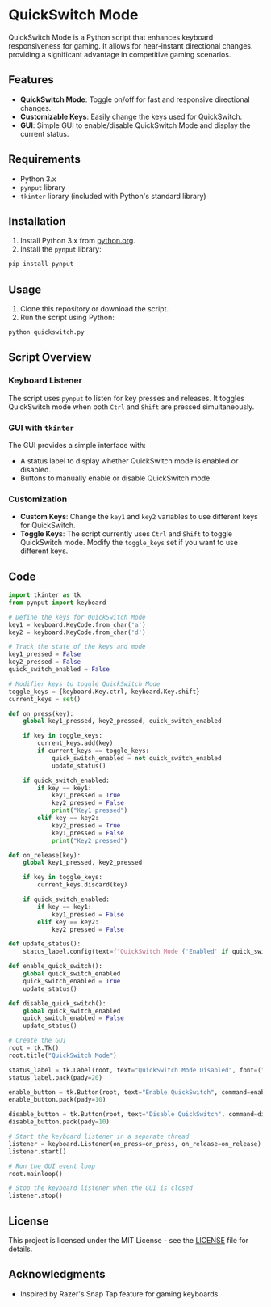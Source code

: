 
# QuickSwitch Mode

QuickSwitch Mode is a Python script that enhances keyboard responsiveness for gaming. It allows for near-instant directional changes. providing a significant advantage in competitive gaming scenarios.

## Features

- **QuickSwitch Mode**: Toggle on/off for fast and responsive directional changes.
- **Customizable Keys**: Easily change the keys used for QuickSwitch.
- **GUI**: Simple GUI to enable/disable QuickSwitch Mode and display the current status.

## Requirements

- Python 3.x
- `pynput` library
- `tkinter` library (included with Python's standard library)

## Installation

1. Install Python 3.x from [python.org](https://www.python.org/).
2. Install the `pynput` library:

```sh
pip install pynput
```

## Usage

1. Clone this repository or download the script.
2. Run the script using Python:

```sh
python quickswitch.py
```

## Script Overview

### Keyboard Listener

The script uses `pynput` to listen for key presses and releases. It toggles QuickSwitch mode when both `Ctrl` and `Shift` are pressed simultaneously.

### GUI with `tkinter`

The GUI provides a simple interface with:
- A status label to display whether QuickSwitch mode is enabled or disabled.
- Buttons to manually enable or disable QuickSwitch mode.

### Customization

- **Custom Keys**: Change the `key1` and `key2` variables to use different keys for QuickSwitch.
- **Toggle Keys**: The script currently uses `Ctrl` and `Shift` to toggle QuickSwitch mode. Modify the `toggle_keys` set if you want to use different keys.

## Code

```python
import tkinter as tk
from pynput import keyboard

# Define the keys for QuickSwitch Mode
key1 = keyboard.KeyCode.from_char('a')
key2 = keyboard.KeyCode.from_char('d')

# Track the state of the keys and mode
key1_pressed = False
key2_pressed = False
quick_switch_enabled = False

# Modifier keys to toggle QuickSwitch Mode
toggle_keys = {keyboard.Key.ctrl, keyboard.Key.shift}
current_keys = set()

def on_press(key):
    global key1_pressed, key2_pressed, quick_switch_enabled

    if key in toggle_keys:
        current_keys.add(key)
        if current_keys == toggle_keys:
            quick_switch_enabled = not quick_switch_enabled
            update_status()

    if quick_switch_enabled:
        if key == key1:
            key1_pressed = True
            key2_pressed = False
            print("Key1 pressed")
        elif key == key2:
            key2_pressed = True
            key1_pressed = False
            print("Key2 pressed")

def on_release(key):
    global key1_pressed, key2_pressed

    if key in toggle_keys:
        current_keys.discard(key)

    if quick_switch_enabled:
        if key == key1:
            key1_pressed = False
        elif key == key2:
            key2_pressed = False

def update_status():
    status_label.config(text=f"QuickSwitch Mode {'Enabled' if quick_switch_enabled else 'Disabled'}")

def enable_quick_switch():
    global quick_switch_enabled
    quick_switch_enabled = True
    update_status()

def disable_quick_switch():
    global quick_switch_enabled
    quick_switch_enabled = False
    update_status()

# Create the GUI
root = tk.Tk()
root.title("QuickSwitch Mode")

status_label = tk.Label(root, text="QuickSwitch Mode Disabled", font=("Times New Roman", 14))
status_label.pack(pady=20)

enable_button = tk.Button(root, text="Enable QuickSwitch", command=enable_quick_switch, font=("Times New Roman", 12))
enable_button.pack(pady=10)

disable_button = tk.Button(root, text="Disable QuickSwitch", command=disable_quick_switch, font=("Times New Roman", 12))
disable_button.pack(pady=10)

# Start the keyboard listener in a separate thread
listener = keyboard.Listener(on_press=on_press, on_release=on_release)
listener.start()

# Run the GUI event loop
root.mainloop()

# Stop the keyboard listener when the GUI is closed
listener.stop()
```

## License

This project is licensed under the MIT License - see the [LICENSE](LICENSE) file for details.

## Acknowledgments

- Inspired by Razer's Snap Tap feature for gaming keyboards.
